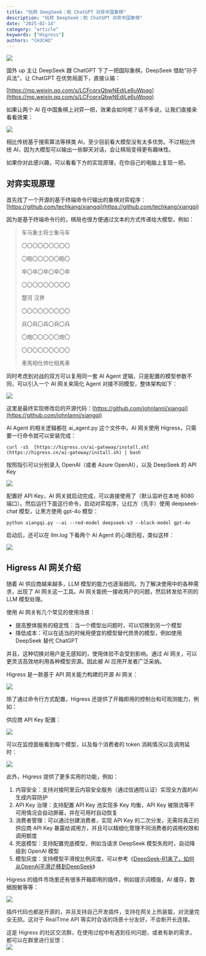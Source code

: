 ```yaml
---
title: "玩转 DeepSeek：和 ChatGPT 对弈中国象棋"
description: "玩转 DeepSeek：和 ChatGPT 对弈中国象棋"
date: "2025-02-14"
category: "article"
keywords: ["Higress"]
authors: "CH3CHO"
---
```


![](https://intranetproxy.alipay.com/skylark/lark/0/2025/png/22499/1739184724526-54c2eb35-7e2f-45ce-beba-0a842ac286a4.png)

国外 up 主让 DeepSeek 跟 ChatGPT 下了一把国际象棋，DeepSeek 借助“孙子兵法”，让 ChatGPT 在优势局面下，直接认输：

[https://mp.weixin.qq.com/s/LCFcqrxQbwNEdjLe6uWpqg](https://mp.weixin.qq.com/s/LCFcqrxQbwNEdjLe6uWpqg)



如果让两个 AI 在中国象棋上对弈一把，效果会如何呢？话不多说，让我们直接来看看效果：

![](https://intranetproxy.alipay.com/skylark/lark/0/2025/png/22499/1739243044358-1c242640-9035-425a-9f03-8593aab3447b.png)

相比传统基于搜索算法等棋类 AI，至少目前看大模型没有太多优势。不过相比传统 AI，因为大模型可以输出一些聊天对话，会让棋局变得更有趣味性。



如果你对此感兴趣，可以看看下方的实现原理，在你自己的电脑上复现一把。



## 对弈实现原理
首先找了一个开源的基于终端命令行输出的象棋对弈程序：[https://github.com/techkang/xiangqi](https://github.com/techkang/xiangqi)

因为是基于终端命令行的，棋局也很方便通过文本的方式传递给大模型，例如：

> 车马象士将士象马车
>
> 〇〇〇〇〇〇〇〇〇
>
> 〇砲〇〇〇〇〇砲〇
>
> 卒〇卒〇卒〇卒〇卒
>
> 〇〇〇〇〇〇〇〇〇
>
>    楚河      汉界
>
> 〇〇〇〇〇〇〇〇〇
>
> 兵〇兵〇兵〇兵〇兵
>
> 〇炮〇〇〇〇〇炮〇
>
> 〇〇〇〇〇〇〇〇〇
>
> 車馬相仕帅仕相馬車
>



同时考虑到对战的双方可以复用同一套 AI Agent 逻辑，只是配置的模型参数不同，可以引入一个 AI 网关来简化 Agent 对接不同模型，整体架构如下：

![](https://intranetproxy.alipay.com/skylark/lark/0/2025/png/22499/1739186232072-eba732bd-1c1f-40ad-8a77-168246acebf0.png)

这里是最终实现修改后的开源代码：[https://github.com/johnlanni/xiangqi](https://github.com/johnlanni/xiangqi)



AI Agent 的相关逻辑都在 ai_agent.py 这个文件中。AI 网关使用 Higress，只需要一行命令就可以安装完成：

`curl -sS  [https://higress.cn/ai-gateway/install.sh](https://higress.cn/ai-gateway/install.sh) | bash` 



按照指引可以分别录入 OpenAI（或者 Azure OpenAI），以及 DeepSeek 的 API Key

![](https://intranetproxy.alipay.com/skylark/lark/0/2025/png/22499/1739186417909-43eb19a3-f77b-4a8c-bf96-11db227a2ef8.png)

配置好 API Key，AI 网关就启动完成，可以直接使用了（默认监听在本地 8080 端口）。然后运行下面这行命令，启动对弈程序，让红方（先手）使用 deepseek-chat 模型，让黑方使用 gpt-4o 模型：

`python xiangqi.py --ai --red-model deepseek-v3 --black-model gpt-4o`



启动后，还可以在 llm.log 下看两个 AI Agent 的心理历程，类似这样：

![](https://intranetproxy.alipay.com/skylark/lark/0/2025/png/22499/1739188972462-301a803c-6bbd-4683-9c7c-e19f1e440bf5.png)

## Higress AI 网关介绍
随着 AI 供应商越来越多，LLM 模型的能力也逐渐趋同。为了解决使用中的各种需求，出现了 AI 网关这一工具。AI 网关能统一接收用户的问题，然后转发给不同的 LLM 模型处理。



使用 AI 网关有几个常见的使用场景：

+ 提高整体服务的稳定性：当一个模型出问题时，可以切换到另一个模型
+ 降低成本：可以在适当的时候用便宜的模型替代昂贵的模型，例如使用 DeepSeek 替代 ChatGPT



并且，这种切换对用户是无感知的，使用体验不会受到影响。通过 AI 网关，可以更灵活高效地利用各种模型资源。因此被 AI 应用开发者广泛采纳。



Higress 是一款基于 API 网关能力构建的开源 AI 网关：

![](https://intranetproxy.alipay.com/skylark/lark/0/2025/png/22499/1739190005240-c7d1227a-47e4-4615-9d5b-da3e4c30a005.png)

除了通过命令行方式配置，Higress 还提供了开箱即用的控制台和可观测能力，例如：



供应商 API Key 配置：

![](https://intranetproxy.alipay.com/skylark/lark/0/2025/png/22499/1739189871531-857be5d3-4f8d-415d-a6cc-9cde2250945e.png)



可以在监控面板看到每个模型，以及每个消费者的 token 消耗情况以及调用延时：

![](https://intranetproxy.alipay.com/skylark/lark/0/2025/png/22499/1739189930217-3f07adf1-241f-4d5a-9966-ecb0312baa00.png)



此外，Higress 提供了更多实用的功能，例如：

1. 内容安全：支持对接阿里云内容安全服务（通过信通院认证）实现全方面的AI生成内容防护
2. API Key 治理：支持配置 API Key 池实现多 Key 均衡，API Key 被限流等不可用情况会自动屏蔽，并在可用时自动恢复
3. 消费者管理：可以通过创建消费者，实现 API Key 的二次分发，无需将真正的供应商 API Key 暴露给调用方，并且可以精细化管理不同消费者的调用权限和调用额度
4. 兜底模型：支持配置兜底模型，例如当请求 DeepSeek 模型失败时，自动降级到 OpenAI 模型
5. 模型灰度：支持模型平滑按比例灰度，可以参考《[DeepSeek-R1来了，如何从OpenAI平滑迁移到DeepSeek](https://aliyuque.antfin.com/gvr7dx/awbbpb/gyimp3n0tumtreo4)》



Higress 的插件市场里还有很多开箱即用的插件，例如提示词模版，AI 缓存，数据脱敏等等：

![](https://intranetproxy.alipay.com/skylark/lark/0/2025/png/22499/1739189835320-47a24b34-766e-49df-bfc0-834815f46bd7.png)

<font style="color:rgb(38, 38, 38);"></font>

<font style="color:rgb(38, 38, 38);">插件代码也都是开源的，并且支持自己开发插件，支持在网关上热装载，对流量完全无损。这对于 RealTime API 等实时会话的场景十分友好，不会断开长连接。  
</font>

<font style="color:rgb(38, 38, 38);">这是 Higress 的社区交流群，在使用过程中有遇到任何问题，或者有新的需求，都可以在群里进行反馈：  
</font>![](https://intranetproxy.alipay.com/skylark/lark/0/2025/jpeg/22499/1739260135685-97b9e936-5e12-4cfc-99d1-6d7daf77bbf4.jpeg)

  





